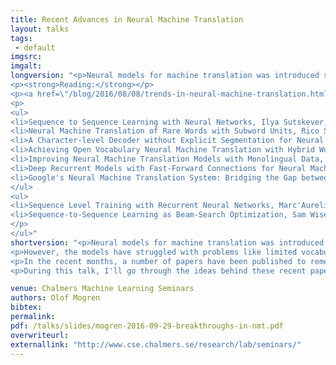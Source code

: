 ```yaml
---
title: Recent Advances in Neural Machine Translation
layout: talks
tags:
 - default
imgsrc: 
imgalt: 
longversion: "<p>Neural models for machine translation was introduced seriously in 2014. With the introduction of attention models their performance improved to levels comparable to those of statistical phrase-based machine translation, the type of translation we are all  familiar with through servies like Google Translate.</p><p>However, the models have struggled with problems like limited vocabularies, the need of large amounts of data for training, and that they are expensive to train and use.</p><p>In the recent months, a number of papers have been published to remedy some of these issues. This includes techniques to battle the limited vocabulary problem, and of using monolingual data to improve the performance. As recently as Monday evening (Sept 26), Google uploaded a paper on their implementation of these ideas, where they claim performance on par with human translators, both counted in BLEU scores, and in human evaluations.</p><p>During this talk, I'll go through the ideas behind these recent papers.</p>
<p><strong>Reading:</strong></p>
<p><a href=\"/blog/2016/08/08/trends-in-neural-machine-translation.html\">My blog post, covering some of the content of the talk.</a></p>
<p>
<ul>
<li>Sequence to Sequence Learning with Neural Networks, Ilya Sutskever, Oriol Vinyals, Quoc V. Le. NIPS 2014 <a href=\"http://arxiv.org/abs/1409.3215\">PDF, arXiv</a></li>
<li>Neural Machine Translation of Rare Words with Subword Units, Rico Sennrich and Barry Haddow and Alexandra Birch, ACL 2016: <a href=\"http://aclweb.org/anthology/P/P16/P16-1162.pdf\">PDF, aclweb.org</a><br />
<li>A Character-level Decoder without Explicit Segmentation for Neural Machine Translation, Junyoung Chung, Kyunghyun Cho, and Yoshua Bengio, ACL 2016: <a href=\"http://aclweb.org/anthology/P/P16/P16-1160.pdf\">PDF, aclweb.org</a><br />
<li>Achieving Open Vocabulary Neural Machine Translation with Hybrid Word-Character Models, Minh-Thang Luong and Christopher D. Manning, ACL 2016: <a href=\"http://aclweb.org/anthology/P/P16/P16-1100.pdf\">PDF, aclweb.org</a><br />
<li>Improving Neural Machine Translation Models with Monolingual Data, Rico Sennrich; Barry Haddow; Alexandra Birch, ACL 2016: <a href=\"http://aclweb.org/anthology/P/P16/P16-1009.pdf\">PDF, aclweb.org</a><br />
<li>Deep Recurrent Models with Fast-Forward Connections for Neural Machine Translation, Jie Zhou, Ying Cao, Xuguang Wang, Peng Li, Wei Xu (Baidu): <a href=\"http://arxiv.org/abs/1606.04199\">PDF, arXiv</a><br />
<li>Google's Neural Machine Translation System: Bridging the Gap between Human and Machine Translation, Yonghui Wu et.al. (Google): <a href=\"http://arxiv.org/abs/1609.08144\">PDF, arXiv</a><br />
</ul>
<ul>
<li>Sequence Level Training with Recurrent Neural Networks, Marc'Aurelio Ranzato, Sumit Chopra, Michael Auli, Wojciech Zaremba: <a href=\"http://arxiv.org/abs/1511.06732\">PDF, arXiv</a><br />
<li>Sequence-to-Sequence Learning as Beam-Search Optimization, Sam Wiseman, Alexander M. Rush: <a href=\"http://arxiv.org/abs/1606.02960\">PDF, arXiv</a><br />
</p>
</ul>"
shortversion: "<p>Neural models for machine translation was introduced seriously in 2014. With the introduction of attention models their performance improved to levels comparable to those of statistical phrase-based machine translation, the type of translation we are all  familiar with through servies like Google Translate.</p>
<p>However, the models have struggled with problems like limited vocabularies, the need of large amounts of data for training, and that they are expensive to train and use.</p>
<p>In the recent months, a number of papers have been published to remedy some of these issues. This includes techniques to battle the limited vocabulary problem, and of using monolingual data to improve the performance. As recently as Monday evening (Sept 26), Google uploaded a paper on their implementation of these ideas, where they claim performance on par with human translators, both counted in BLEU scores, and in human evaluations.</p>
<p>During this talk, I'll go through the ideas behind these recent papers.</p>"

venue: Chalmers Machine Learning Seminars
authors: Olof Mogren
bibtex: 
permalink:
pdf: /talks/slides/mogren-2016-09-29-breakthroughs-in-nmt.pdf
overwriteurl: 
externallink: "http://www.cse.chalmers.se/research/lab/seminars/"
---
```


